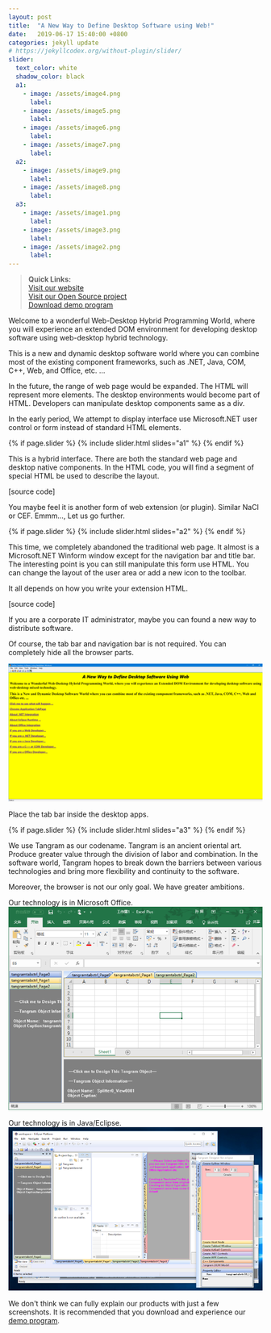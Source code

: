 ```yaml
---
layout: post
title:  "A New Way to Define Desktop Software using Web!"
date:   2019-06-17 15:40:00 +0800
categories: jekyll update
# https://jekyllcodex.org/without-plugin/slider/
slider:
  text_color: white
  shadow_color: black
  a1: 
    - image: /assets/image4.png
      label:
    - image: /assets/image5.png
      label: 
    - image: /assets/image6.png
      label: 
    - image: /assets/image7.png
      label:
  a2: 
    - image: /assets/image9.png
      label:
    - image: /assets/image8.png
      label: 
  a3: 
    - image: /assets/image1.png
      label:
    - image: /assets/image3.png
      label: 
    - image: /assets/image2.png
      label: 
---
```


> **Quick Links:**  
> [Visit our website](https://www.tangram.dev)  
> [Visit our Open Source project](https://github.com/TangramDev)  
> [Download demo program](https://github.com/TangramDev/Tangram/releases)


Welcome to a wonderful Web-Desktop Hybrid Programming World, where you will experience an extended DOM environment for developing desktop software using web-desktop hybrid technology.

This is a new and dynamic desktop software world where you can combine most of the existing component frameworks, such as .NET, Java, COM, C++, Web, and Office, etc. …

In the future, the range of web page would be expanded. The HTML will represent more elements. The desktop environments would become part of HTML. Developers can manipulate desktop components same as a div.

In the early period, We attempt to display interface use Microsoft.NET user control or form instead of standard HTML elements.

{% if page.slider %}
  {% include slider.html slides="a1" %}
{% endif %}

This is a hybrid interface. There are both the standard web page and desktop native components. In the HTML code, you will find a segment of special HTML be used to describe the layout.

[source code]

You maybe feel it is another form of web extension (or plugin). Similar NaCl or CEF. Emmm..., Let us go further.

{% if page.slider %}
  {% include slider.html slides="a2" %}
{% endif %}

This time, we completely abandoned the traditional web page. It almost is a Microsoft.NET Winform window except for the navigation bar and title bar. The interesting point is you can still manipulate this form use HTML. You can change the layout of the user area or add a new icon to the toolbar.

It all depends on how you write your extension HTML.

[source code]

If you are a corporate IT administrator, maybe you can found a new way to distribute software.

Of course, the tab bar and navigation bar is not required. You can completely hide all the browser parts.

![assets/image10.png](assets/image10.png)

Place the tab bar inside the desktop apps.

{% if page.slider %}
  {% include slider.html slides="a3" %}
{% endif %}

We use Tangram as our codename. Tangram is an ancient oriental art. Produce greater value through the division of labor and combination. In the software world, Tangram hopes to break down the barriers between various technologies and bring more flexibility and continuity to the software.

Moreover, the browser is not our only goal. We have greater ambitions.

Our technology is in Microsoft Office.
![assets/excel.png](assets/excel.png)

Our technology is in Java/Eclipse.
![assets/eclipse.png](assets/eclipse.png)

We don't think we can fully explain our products with just a few screenshots. It is recommended that you download and experience our [demo program](https://github.com/TangramDev/Tangram/releases).
